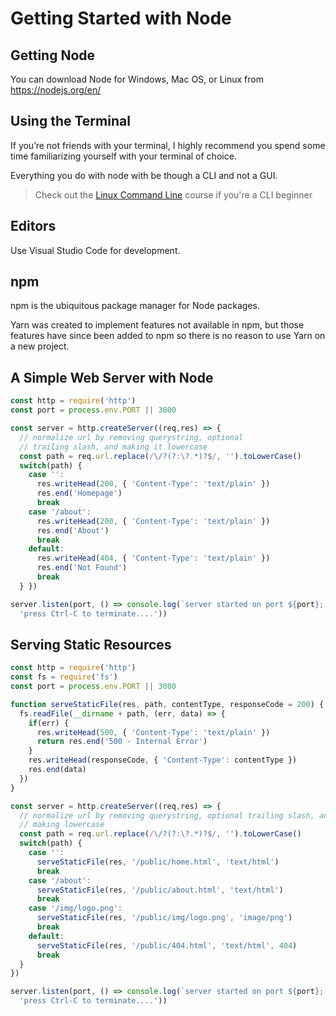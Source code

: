 # Getting Started with Node

## Getting Node

You can download Node for Windows, Mac OS, or Linux from <https://nodejs.org/en/>

## Using the Terminal

If you’re not friends with your terminal, I highly recommend you spend some time familiarizing yourself with your terminal of choice.

Everything you do with node with be though a CLI and not a GUI.

> Check out the [Linux Command Line][LCL] course if you're a CLI beginner


## Editors

Use Visual Studio Code for development.

## npm

npm is the ubiquitous package manager for Node packages.

Yarn was created to implement features not available in npm, but those features have since been added to npm so there is no reason to use Yarn on a new project. 


## A Simple Web Server with Node

``` js
const http = require('http')
const port = process.env.PORT || 3000

const server = http.createServer((req,res) => {
  // normalize url by removing querystring, optional
  // trailing slash, and making it lowercase
  const path = req.url.replace(/\/?(?:\?.*)?$/, '').toLowerCase()
  switch(path) {
    case '':
      res.writeHead(200, { 'Content-Type': 'text/plain' })
      res.end('Homepage')
      break
    case '/about':
      res.writeHead(200, { 'Content-Type': 'text/plain' })
      res.end('About')
      break
    default:
      res.writeHead(404, { 'Content-Type': 'text/plain' })
      res.end('Not Found')
      break
  } })

server.listen(port, () => console.log(`server started on port ${port}; ` +
  'press Ctrl-C to terminate....'))
```

## Serving Static Resources

``` js 
const http = require('http')
const fs = require('fs')
const port = process.env.PORT || 3000

function serveStaticFile(res, path, contentType, responseCode = 200) {
  fs.readFile(__dirname + path, (err, data) => {
    if(err) {
      res.writeHead(500, { 'Content-Type': 'text/plain' })
      return res.end('500 - Internal Error')
    }
    res.writeHead(responseCode, { 'Content-Type': contentType })
    res.end(data)
  })
}

const server = http.createServer((req,res) => {
  // normalize url by removing querystring, optional trailing slash, and
  // making lowercase
  const path = req.url.replace(/\/?(?:\?.*)?$/, '').toLowerCase()
  switch(path) {
    case '':
      serveStaticFile(res, '/public/home.html', 'text/html')
      break
    case '/about':
      serveStaticFile(res, '/public/about.html', 'text/html')
      break
    case '/img/logo.png':
      serveStaticFile(res, '/public/img/logo.png', 'image/png')
      break
    default:
      serveStaticFile(res, '/public/404.html', 'text/html', 404)
      break
  }
})

server.listen(port, () => console.log(`server started on port ${port}; ` +
  'press Ctrl-C to terminate....'))

```


<!--- Links --->
[LCL]: ../Linux-Command-Line/